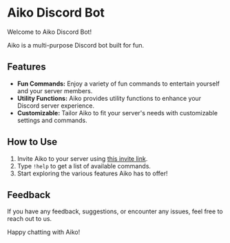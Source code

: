 # Aiko Discord Bot

Welcome to Aiko Discord Bot! 

Aiko is a multi-purpose Discord bot built for fun.

## Features
- **Fun Commands:** Enjoy a variety of fun commands to entertain yourself and your server members.
- **Utility Functions:** Aiko provides utility functions to enhance your Discord server experience.
- **Customizable:** Tailor Aiko to fit your server's needs with customizable settings and commands.

## How to Use
1. Invite Aiko to your server using [this invite link](#).
2. Type `!help` to get a list of available commands.
3. Start exploring the various features Aiko has to offer!

## Feedback
If you have any feedback, suggestions, or encounter any issues, feel free to reach out to us.

Happy chatting with Aiko!

